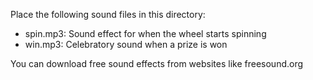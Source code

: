 Place the following sound files in this directory:
- spin.mp3: Sound effect for when the wheel starts spinning
- win.mp3: Celebratory sound when a prize is won

You can download free sound effects from websites like freesound.org
